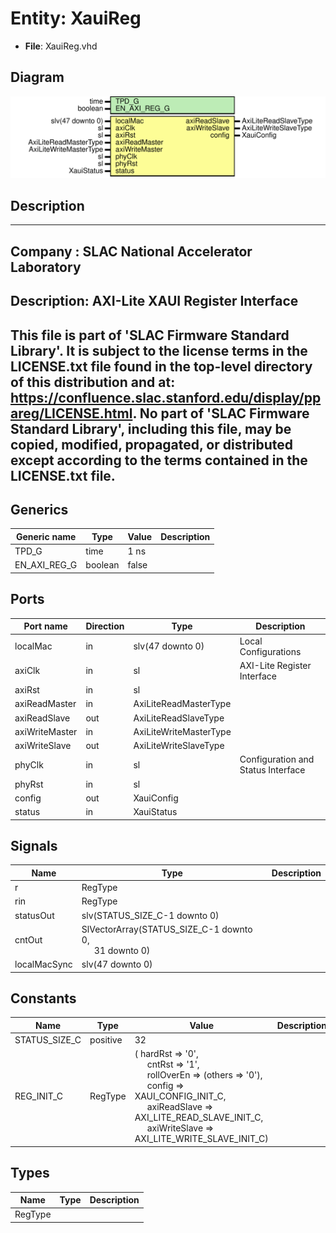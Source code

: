 # Entity: XauiReg

- **File**: XauiReg.vhd
## Diagram

![Diagram](XauiReg.svg "Diagram")
## Description

-----------------------------------------------------------------------------
 Company    : SLAC National Accelerator Laboratory
-----------------------------------------------------------------------------
 Description: AXI-Lite XAUI Register Interface
-----------------------------------------------------------------------------
 This file is part of 'SLAC Firmware Standard Library'.
 It is subject to the license terms in the LICENSE.txt file found in the
 top-level directory of this distribution and at:
    https://confluence.slac.stanford.edu/display/ppareg/LICENSE.html.
 No part of 'SLAC Firmware Standard Library', including this file,
 may be copied, modified, propagated, or distributed except according to
 the terms contained in the LICENSE.txt file.
-----------------------------------------------------------------------------
## Generics

| Generic name | Type    | Value | Description |
| ------------ | ------- | ----- | ----------- |
| TPD_G        | time    | 1 ns  |             |
| EN_AXI_REG_G | boolean | false |             |
## Ports

| Port name      | Direction | Type                   | Description                        |
| -------------- | --------- | ---------------------- | ---------------------------------- |
| localMac       | in        | slv(47 downto 0)       | Local Configurations               |
| axiClk         | in        | sl                     | AXI-Lite Register Interface        |
| axiRst         | in        | sl                     |                                    |
| axiReadMaster  | in        | AxiLiteReadMasterType  |                                    |
| axiReadSlave   | out       | AxiLiteReadSlaveType   |                                    |
| axiWriteMaster | in        | AxiLiteWriteMasterType |                                    |
| axiWriteSlave  | out       | AxiLiteWriteSlaveType  |                                    |
| phyClk         | in        | sl                     | Configuration and Status Interface |
| phyRst         | in        | sl                     |                                    |
| config         | out       | XauiConfig             |                                    |
| status         | in        | XauiStatus             |                                    |
## Signals

| Name         | Type                                                                                     | Description |
| ------------ | ---------------------------------------------------------------------------------------- | ----------- |
| r            | RegType                                                                                  |             |
| rin          | RegType                                                                                  |             |
| statusOut    | slv(STATUS_SIZE_C-1 downto 0)                                                            |             |
| cntOut       | SlVectorArray(STATUS_SIZE_C-1 downto 0,<br><span style="padding-left:20px"> 31 downto 0) |             |
| localMacSync | slv(47 downto 0)                                                                         |             |
## Constants

| Name          | Type     | Value                                                                                                                                                                                                                                                                                                                                                                                                                                    | Description |
| ------------- | -------- | ---------------------------------------------------------------------------------------------------------------------------------------------------------------------------------------------------------------------------------------------------------------------------------------------------------------------------------------------------------------------------------------------------------------------------------------- | ----------- |
| STATUS_SIZE_C | positive |  32                                                                                                                                                                                                                                                                                                                                                                                                                                      |             |
| REG_INIT_C    | RegType  |  (       hardRst       => '0',<br><span style="padding-left:20px">       cntRst        => '1',<br><span style="padding-left:20px">       rollOverEn    => (others => '0'),<br><span style="padding-left:20px">       config        => XAUI_CONFIG_INIT_C,<br><span style="padding-left:20px">       axiReadSlave  => AXI_LITE_READ_SLAVE_INIT_C,<br><span style="padding-left:20px">       axiWriteSlave => AXI_LITE_WRITE_SLAVE_INIT_C) |             |
## Types

| Name    | Type | Description |
| ------- | ---- | ----------- |
| RegType |      |             |
